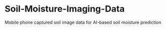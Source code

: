 # Soil-Moisture-Imaging-Data
Mobile phone captured soil image data for AI-based soil moisture prediction
